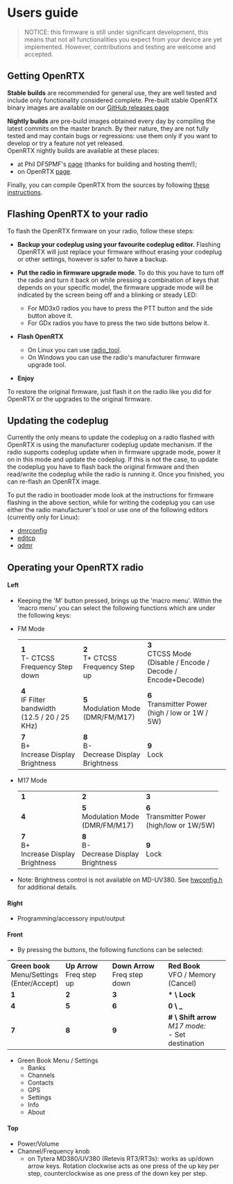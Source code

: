# Users guide

> NOTICE: this firmware is still under significant development, this means that not all functionalities you expect from your device are yet implemented. However, contributions and testing are welcome and accepted.

## Getting OpenRTX

**Stable builds** are recommended for general use, they are well tested and include only functionality considered complete.
Pre-built stable OpenRTX binary images are available on our [GitHub releases page](https://github.com/OpenRTX/OpenRTX/releases)

**Nightly builds** are pre-build images obtained every day by compiling the latest commits on the master branch. By their nature, they are not fully tested and may contain bugs or regressions: use them only if you want to develop or try a feature not yet released.\
OpenRTX nightly builds are available at these places:
* at Phil DF5PMF's [page](https://openrtx.schinken-radio.de/nightly/) (thanks for building and hosting them!);
* on OpenRTX [page](https://files.openrtx.org/nightly/).

Finally, you can compile OpenRTX from the sources by following [these instructions](compiling.md).

## Flashing OpenRTX to your radio
To flash the OpenRTX firmware on your radio, follow these steps:

* **Backup your codeplug using your favourite codeplug editor.** Flashing OpenRTX will just replace your firmware without erasing your codeplug or other settings, however is safer to have a backup.

* **Put the radio in firmware upgrade mode**. To do this you have to turn off the radio and turn it back on while pressing a combination of keys that depends on your specific model, the firmware upgrade mode will be indicated by the screen being off and a blinking or steady LED:
    * For MD3x0 radios you have to press the PTT button and the side button above it.
    * For GDx radios you have to press the two side buttons below it.


* **Flash OpenRTX**
    * On Linux you can use [radio_tool](https://github.com/v0l/radio_tool).
    * On Windows you can use the radio's manufacturer firmware upgrade tool.

* **Enjoy**

To restore the original firmware, just flash it on the radio like you did for OpenRTX or the upgrades to the original firmware.

## Updating the codeplug
Currently the only means to update the codeplug on a radio flashed with OpenRTX is using the manufacturer codeplug update mechanism. If the radio supports codeplug update when in firmware upgrade mode, power it on in this mode and update the codeplug. If this is not the case, to update the codeplug you have to flash back the original firmware and then read/write the codeplug while the radio is running it. Once you finished, you can re-flash an OpenRTX image.

To put the radio in bootloader mode look at the instructions for firmware flashing in the above section, while for writing the codeplug you can use either the radio manufacturer's tool or use one of the following editors (currently only for Linux):

- [dmrconfig](https://github.com/OpenRTX/dmrconfig)
- [editcp](https://github.com/DaleFarnsworth-DMR/editcp)
- [qdmr](https://github.com/hmatuschek/qdmr)



## Operating your OpenRTX radio
#### Left
* Keeping the 'M' button pressed, brings up the 'macro menu'. Within the 'macro menu' you can select the following functions which are under the following keys:

* FM Mode

    | | | |
    |---|---|---|
    | **1** <br> T- CTCSS <br> Frequency Step down | **2** <br> T+ CTCSS <br> Frequency Step up | **3** <br> CTCSS Mode <br> (Disable / Encode /<br>Decode / Encode+Decode) |
    | **4** <br> IF Filter bandwidth <br> (12.5 / 20 / 25 KHz) | **5** <br> Modulation Mode <br> (DMR/FM/M17) | **6** <br> Transmitter Power <br> (high / low or 1W / 5W) |
    | **7** <br> B+ <br> Increase Display <br> Brightness| **8** <br> B- <br> Decrease Display <br> Brightness  | **9** <br> Lock |

* M17 Mode

    | | | |
    |---|---|---|
    | **1** | **2** | **3**  |
    | **4** | **5** <br> Modulation Mode <br> (DMR/FM/M17) | **6** <br> Transmitter Power <br> (high/low or 1W/5W) |
    | **7** <br> B+ <br> Increase Display <br> Brightness| **8** <br> B- <br> Decrease Display <br> Brightness  | **9** <br> Lock |

* Note: Brightness control is not available on MD-UV380. See [hwconfig.h](https://github.com/OpenRTX/OpenRTX/blob/dbe7ff470004e57b12c85243d4ca7a7664cf4f77/platform/targets/MD-UV3x0/hwconfig.h#L155) for additional details.


#### Right
* Programming/accessory input/output

#### Front
* By pressing the buttons, the following functions can be selected:


|   |   |   |   |
|---|---|---|---|
| **Green book** <br> Menu/Settings <br> (Enter/Accept) | **Up Arrow** <br> Freq step up | **Down Arrow** <br> Freq step down | **Red Book** <br> VFO / Memory <br> (Cancel)|
| **1** | **2** | **3** | **\* \ Lock** |
| **4** | **5** | **6** | **0 \ \_** |
| **7** | **8** | **9** | **# \ Shift arrow** <br> *M17 mode:* <br> - Set destination |

* Green Book Menu / Settings
    * Banks
    * Channels
    * Contacts
    * GPS
    * Settings
    * Info
    * About

#### Top
* Power/Volume
* Channel/Frequency knob
    * on Tytera MD380/UV380 (Retevis RT3/RT3s): works as up/down arrow keys. Rotation clockwise acts as one press of the up key per step, counterclockwise as one press of the down key per step.
